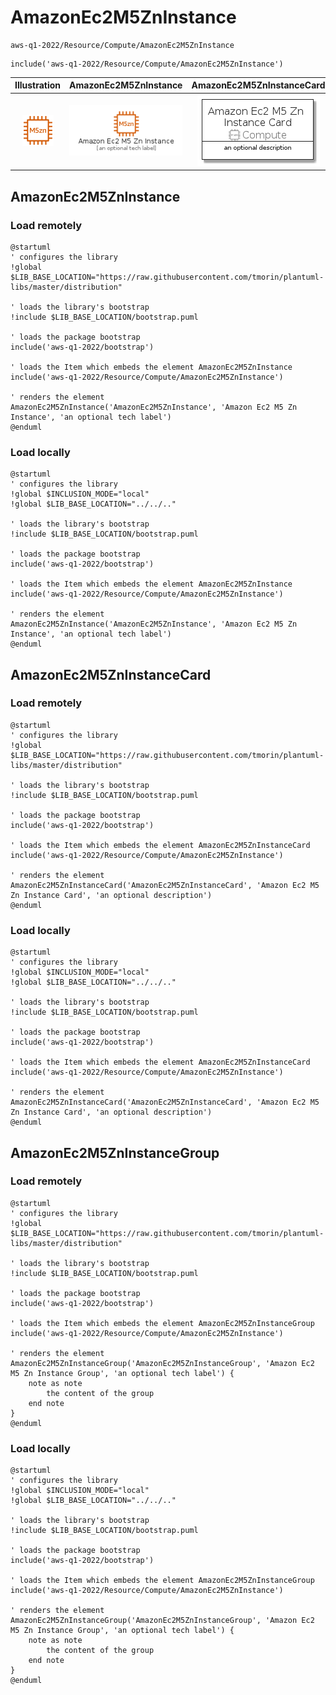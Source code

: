 # AmazonEc2M5ZnInstance


```text
aws-q1-2022/Resource/Compute/AmazonEc2M5ZnInstance
```

```text
include('aws-q1-2022/Resource/Compute/AmazonEc2M5ZnInstance')
```



| Illustration | AmazonEc2M5ZnInstance | AmazonEc2M5ZnInstanceCard | AmazonEc2M5ZnInstanceGroup |
| :---: | :---: | :---: | :---: |
| ![illustration for Illustration](../../../aws-q1-2022/Resource/Compute/AmazonEc2M5ZnInstance.png) | ![illustration for AmazonEc2M5ZnInstance](../../../aws-q1-2022/Resource/Compute/AmazonEc2M5ZnInstance.Local.png) | ![illustration for AmazonEc2M5ZnInstanceCard](../../../aws-q1-2022/Resource/Compute/AmazonEc2M5ZnInstanceCard.Local.png) | ![illustration for AmazonEc2M5ZnInstanceGroup](../../../aws-q1-2022/Resource/Compute/AmazonEc2M5ZnInstanceGroup.Local.png) |




## AmazonEc2M5ZnInstance

### Load remotely
```plantuml
@startuml
' configures the library
!global $LIB_BASE_LOCATION="https://raw.githubusercontent.com/tmorin/plantuml-libs/master/distribution"

' loads the library's bootstrap
!include $LIB_BASE_LOCATION/bootstrap.puml

' loads the package bootstrap
include('aws-q1-2022/bootstrap')

' loads the Item which embeds the element AmazonEc2M5ZnInstance
include('aws-q1-2022/Resource/Compute/AmazonEc2M5ZnInstance')

' renders the element
AmazonEc2M5ZnInstance('AmazonEc2M5ZnInstance', 'Amazon Ec2 M5 Zn Instance', 'an optional tech label')
@enduml
```

### Load locally
```plantuml
@startuml
' configures the library
!global $INCLUSION_MODE="local"
!global $LIB_BASE_LOCATION="../../.."

' loads the library's bootstrap
!include $LIB_BASE_LOCATION/bootstrap.puml

' loads the package bootstrap
include('aws-q1-2022/bootstrap')

' loads the Item which embeds the element AmazonEc2M5ZnInstance
include('aws-q1-2022/Resource/Compute/AmazonEc2M5ZnInstance')

' renders the element
AmazonEc2M5ZnInstance('AmazonEc2M5ZnInstance', 'Amazon Ec2 M5 Zn Instance', 'an optional tech label')
@enduml
```

## AmazonEc2M5ZnInstanceCard

### Load remotely
```plantuml
@startuml
' configures the library
!global $LIB_BASE_LOCATION="https://raw.githubusercontent.com/tmorin/plantuml-libs/master/distribution"

' loads the library's bootstrap
!include $LIB_BASE_LOCATION/bootstrap.puml

' loads the package bootstrap
include('aws-q1-2022/bootstrap')

' loads the Item which embeds the element AmazonEc2M5ZnInstanceCard
include('aws-q1-2022/Resource/Compute/AmazonEc2M5ZnInstance')

' renders the element
AmazonEc2M5ZnInstanceCard('AmazonEc2M5ZnInstanceCard', 'Amazon Ec2 M5 Zn Instance Card', 'an optional description')
@enduml
```

### Load locally
```plantuml
@startuml
' configures the library
!global $INCLUSION_MODE="local"
!global $LIB_BASE_LOCATION="../../.."

' loads the library's bootstrap
!include $LIB_BASE_LOCATION/bootstrap.puml

' loads the package bootstrap
include('aws-q1-2022/bootstrap')

' loads the Item which embeds the element AmazonEc2M5ZnInstanceCard
include('aws-q1-2022/Resource/Compute/AmazonEc2M5ZnInstance')

' renders the element
AmazonEc2M5ZnInstanceCard('AmazonEc2M5ZnInstanceCard', 'Amazon Ec2 M5 Zn Instance Card', 'an optional description')
@enduml
```

## AmazonEc2M5ZnInstanceGroup

### Load remotely
```plantuml
@startuml
' configures the library
!global $LIB_BASE_LOCATION="https://raw.githubusercontent.com/tmorin/plantuml-libs/master/distribution"

' loads the library's bootstrap
!include $LIB_BASE_LOCATION/bootstrap.puml

' loads the package bootstrap
include('aws-q1-2022/bootstrap')

' loads the Item which embeds the element AmazonEc2M5ZnInstanceGroup
include('aws-q1-2022/Resource/Compute/AmazonEc2M5ZnInstance')

' renders the element
AmazonEc2M5ZnInstanceGroup('AmazonEc2M5ZnInstanceGroup', 'Amazon Ec2 M5 Zn Instance Group', 'an optional tech label') {
    note as note
        the content of the group
    end note
}
@enduml
```

### Load locally
```plantuml
@startuml
' configures the library
!global $INCLUSION_MODE="local"
!global $LIB_BASE_LOCATION="../../.."

' loads the library's bootstrap
!include $LIB_BASE_LOCATION/bootstrap.puml

' loads the package bootstrap
include('aws-q1-2022/bootstrap')

' loads the Item which embeds the element AmazonEc2M5ZnInstanceGroup
include('aws-q1-2022/Resource/Compute/AmazonEc2M5ZnInstance')

' renders the element
AmazonEc2M5ZnInstanceGroup('AmazonEc2M5ZnInstanceGroup', 'Amazon Ec2 M5 Zn Instance Group', 'an optional tech label') {
    note as note
        the content of the group
    end note
}
@enduml
```

